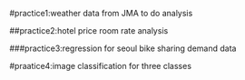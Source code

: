 #practice1:weather data from JMA to do analysis

##practice2:hotel price room rate analysis

###practice3:regression for seoul bike sharing demand data

#praatice4:image classification for three classes
